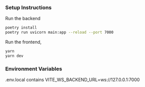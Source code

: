 ### Setup Instructions

Run the backend

```bash
poetry install
poetry run uvicorn main:app --reload --port 7000
```

Run the frontend,

```bash
yarn
yarn dev
```

### Environment Variables

.env.local contains
VITE_WS_BACKEND_URL=ws://127.0.0.1:7000
